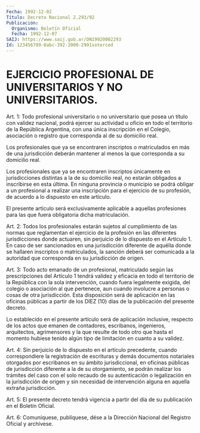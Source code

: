 ```yaml
---
Fecha: 1992-12-02
Título: Decreto Nacional 2.293/92
Publicación:
  Organismo: Boletín Oficial
  Fecha: 1992-12-07
SAIJ: https://www.saij.gob.ar/DN19920002293
Id: 123456789-0abc-392-2000-2991soterced
---
```

# EJERCICIO PROFESIONAL DE UNIVERSITARIOS Y NO UNIVERSITARIOS.

<a id="1"></a>
Art. 1: Todo profesional universitario o no universitario que posea  un título con validez nacional, podrá ejercer su actividad u oficio en  todo  el  territorio  de la República Argentina, con una única  inscripción  en  el  Colegio,  asociación   o  registro  que corresponda al de su domicilio real.

Los profesionales que ya se encontraren inscriptos  o matriculados en  más  de una  jurisdicción  deberán  mantener  al menos la  que corresponda a su domicilio real.

Los profesionales que ya se encontraren inscriptos  únicamente  en jurisdicciones  distintas  a la de su domicilio real, no    estarán obligados a inscribirse en esta  última.  En  ninguna  provincia  o municipio  se  podrá  obligar  a  un  profesional  a  realizar  una inscripción  para  el  ejercicio  de  su profesión, de acuerdo a lo dispuesto en este artículo.

El  presente  artículo será exclusivamente  aplicable  a  aquellas profesiones para  las  que  fuera  obligatoria dicha matriculación.

<a id="2"></a>
Art. 2: Todos los profesionales estarán sujetos al cumplimiento  de  las  normas  que  reglamentan  el ejercicio de la profesión  en  las  diferentes  jurisdicciones donde actuaren,  sin perjuicio  de  lo  dispuesto  en el Artículo  1.  En  caso  de  ser sancionados  en una jurisdicción  diferente  de  aquélla  donde  se hallaren  inscriptos    o   matriculados,  la  sanción  deberá  ser comunicada a la autoridad que  corresponda  en  su  jurisdicción de origen.

<a id="3"></a>
Art. 3: Todo acto emanado de un profesional, matriculado según las  prescripciones  del  Artículo  1  tendrá validez y eficacia en todo  el  territorio  de  la  República con la  sola  intervención, cuando fuera legalmente exigida,  del  colegio  o asociación al que pertenece,  aun  cuando  involucre  a  personas  o  cosas  de  otra jurisdicción. Esta disposición será de aplicación en  las  oficinas públicas  a  partir  de  los  DIEZ  (10) días de la publicación del presente decreto.

Lo  establecido  en  el  presente  artículo   será  de  aplicación inclusive,  respecto  de  los  actos  que  emanen  de   contadores, escribanos, ingenieros, arquitectos, agrimensores y la que  resulte de  todo  otro  que  hasta  el momento hubiese tenido algún tipo de limitación en cuanto a su validez.

<a id="4"></a>
Art.  4:  Sin  perjuicio  de  lo  dispuesto  en  el artículo precedente,  cuando correspondiere la registración de escrituras  y demás documentos  notariales  otorgados por escribanos en su ámbito jurisdiccional, en oficinas públicas  de  jurisdicción  diferente a la  de  su  otorgamiento, se podrán realizar los trámites del  caso con el  solo  recaudo  de  su  autenticación  o  legalización en la jurisdicción  de origen y sin necesidad de intervención  alguna  en aquella extraña jurisdicción.

<a id="5"></a>
Art.  5: El presente decreto tendrá vigencia a partir del día de su publicación en el Boletín Oficial.

<a id="6"></a>
Art. 6: Comuníquese, publíquese, dése a la Dirección Nacional del Registro Oficial y archívese.